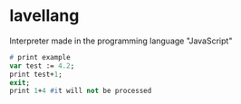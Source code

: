 # lavellang
Interpreter made in the programming language "JavaScript"
```PASCAL
# print example
var test := 4.2;
print test+1;
exit;
print 1+4 #it will not be processed
```
